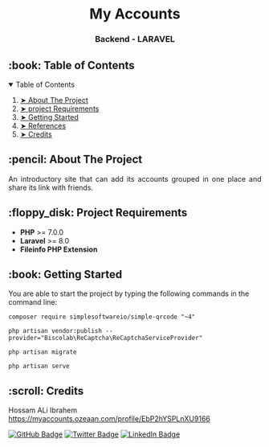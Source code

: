 
<h1 align="center"> My Accounts </h1>
<h3 align="center"> Backend - LARAVEL </h3>


<!-- TABLE OF CONTENTS -->
<h2 id="table-of-contents"> :book: Table of Contents</h2>

<details open="open">
  <summary>Table of Contents</summary>
  <ol>
    <li><a href="#about-the-project"> ➤ About The Project</a></li>
    <li><a href="#project-Requirements"> ➤ project Requirements</a></li>
    <li><a href="#getting-started"> ➤ Getting Started</a></li>
    <li><a href="#references"> ➤ References</a></li>
    <li><a href="#credits"> ➤ Credits</a></li>
  </ol>
</details>


<!-- ABOUT THE PROJECT -->
<h2 id="about-the-project"> :pencil: About The Project</h2>

<p align="justify"> 
  An introductory site that can add its accounts grouped in one place and share its link with friends.
</p>

<!-- PROJECT Requirements -->
<h2 id="project-Requirements"> :floppy_disk: Project Requirements</h2>

<ul>
  <li><b>PHP</b>  >= 7.0.0</li>
  <li><b>Laravel</b> >= 8.0</li>
  <li><b>Fileinfo PHP Extension</b></li>

</ul>



<!-- GETTING STARTED -->
<h2 id="getting-started"> :book: Getting Started</h2>

<p>You are able to start the project by typing the following commands in the command line:</p>
<pre><code>composer require simplesoftwareio/simple-qrcode "~4"</code></pre>
<pre><code>php artisan vendor:publish --provider="Biscolab\ReCaptcha\ReCaptchaServiceProvider"</code></pre>
<pre><code>php artisan migrate</code></pre>
<pre><code>php artisan serve</code></pre>

<!-- CREDITS -->
<h2 id="credits"> :scroll: Credits</h2>

Hossam ALi Ibrahem
https://myaccounts.ozeaan.com/profile/EbP2hYSPLnXU9166

[![GitHub Badge](https://img.shields.io/badge/GitHub-100000?style=for-the-badge&logo=github&logoColor=white)](https://github.com/HossamAli999)
[![Twitter Badge](https://img.shields.io/badge/Twitter-1DA1F2?style=for-the-badge&logo=twitter&logoColor=white)](https://twitter.com/HossamAli66)
[![LinkedIn Badge](https://img.shields.io/badge/LinkedIn-0077B5?style=for-the-badge&logo=linkedin&logoColor=white)](https://www.linkedin.com/in/hossamali6)
